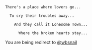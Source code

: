 ```
There's a place where lovers go...

  To cry their troubles away...

    And they call it Lonesome Town...

      Where the broken hearts stay...
```

You are being redirect to [@wbsnail](https://github.com/wbsnail)
